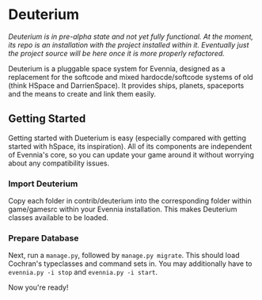 # Deuterium

_Deuterium is in pre-alpha state and not yet fully functional.  At the moment, its repo is an installation with the project installed within it.  Eventually just the project source will be here once it is more properly refactored._

Deuterium is a pluggable space system for Evennia, designed as a replacement for the softcode and mixed hardocde/softcode systems of old (think HSpace and DarrienSpace).  It provides ships, planets, spaceports and the means to create and link them easily.

## Getting Started
Getting started with Dueterium is easy (especially compared with getting started with hSpace, its inspiration).  All of its components are independent of Evennia's core, so you can update your game around it without worrying about any compatibility issues.

### Import Deuterium
Copy each folder in contrib/deuterium into the corresponding folder within game/gamesrc within your Evennia installation.  This makes Deuterium classes available to be loaded.

### Prepare Database
Next, run a `manage.py`, followed by `manage.py migrate`.  This should load Cochran's typeclasses and command sets in.  You may additionally have to `evennia.py -i stop` and `evennia.py -i start`.

Now you're ready!